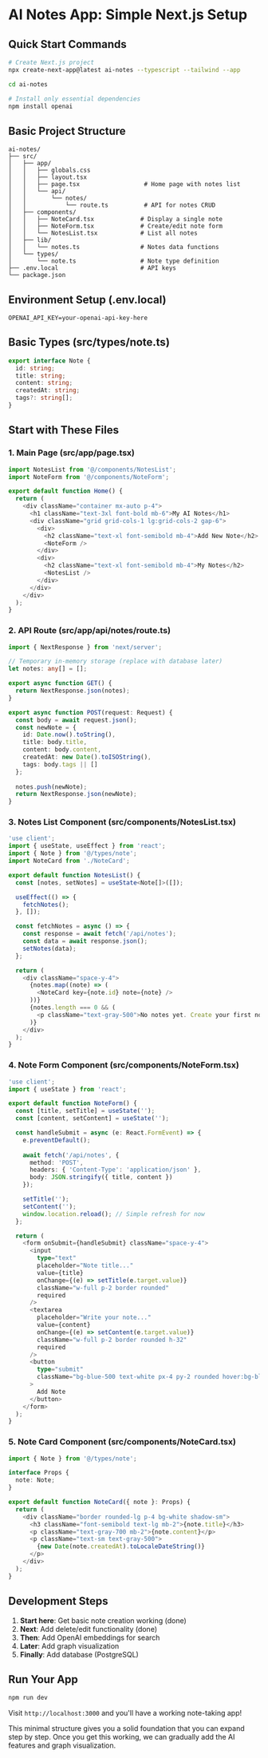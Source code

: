 # AI Notes App: Simple Next.js Setup

## Quick Start Commands

```bash
# Create Next.js project
npx create-next-app@latest ai-notes --typescript --tailwind --app

cd ai-notes

# Install only essential dependencies
npm install openai
```

## Basic Project Structure

```
ai-notes/
├── src/
│   ├── app/
│   │   ├── globals.css
│   │   ├── layout.tsx
│   │   ├── page.tsx                  # Home page with notes list
│   │   └── api/
│   │       └── notes/
│   │           └── route.ts          # API for notes CRUD
│   ├── components/
│   │   ├── NoteCard.tsx             # Display a single note
│   │   ├── NoteForm.tsx             # Create/edit note form
│   │   └── NotesList.tsx            # List all notes
│   ├── lib/
│   │   └── notes.ts                 # Notes data functions
│   └── types/
│       └── note.ts                  # Note type definition
├── .env.local                       # API keys
└── package.json
```

## Environment Setup (.env.local)

```env
OPENAI_API_KEY=your-openai-api-key-here
```

## Basic Types (src/types/note.ts)

```typescript
export interface Note {
  id: string;
  title: string;
  content: string;
  createdAt: string;
  tags?: string[];
}
```

## Start with These Files

### 1. Main Page (src/app/page.tsx)
```typescript
import NotesList from '@/components/NotesList';
import NoteForm from '@/components/NoteForm';

export default function Home() {
  return (
    <div className="container mx-auto p-4">
      <h1 className="text-3xl font-bold mb-6">My AI Notes</h1>
      <div className="grid grid-cols-1 lg:grid-cols-2 gap-6">
        <div>
          <h2 className="text-xl font-semibold mb-4">Add New Note</h2>
          <NoteForm />
        </div>
        <div>
          <h2 className="text-xl font-semibold mb-4">My Notes</h2>
          <NotesList />
        </div>
      </div>
    </div>
  );
}
```

### 2. API Route (src/app/api/notes/route.ts)
```typescript
import { NextResponse } from 'next/server';

// Temporary in-memory storage (replace with database later)
let notes: any[] = [];

export async function GET() {
  return NextResponse.json(notes);
}

export async function POST(request: Request) {
  const body = await request.json();
  const newNote = {
    id: Date.now().toString(),
    title: body.title,
    content: body.content,
    createdAt: new Date().toISOString(),
    tags: body.tags || []
  };
  
  notes.push(newNote);
  return NextResponse.json(newNote);
}
```

### 3. Notes List Component (src/components/NotesList.tsx)
```typescript
'use client';
import { useState, useEffect } from 'react';
import { Note } from '@/types/note';
import NoteCard from './NoteCard';

export default function NotesList() {
  const [notes, setNotes] = useState<Note[]>([]);

  useEffect(() => {
    fetchNotes();
  }, []);

  const fetchNotes = async () => {
    const response = await fetch('/api/notes');
    const data = await response.json();
    setNotes(data);
  };

  return (
    <div className="space-y-4">
      {notes.map((note) => (
        <NoteCard key={note.id} note={note} />
      ))}
      {notes.length === 0 && (
        <p className="text-gray-500">No notes yet. Create your first note!</p>
      )}
    </div>
  );
}
```

### 4. Note Form Component (src/components/NoteForm.tsx)
```typescript
'use client';
import { useState } from 'react';

export default function NoteForm() {
  const [title, setTitle] = useState('');
  const [content, setContent] = useState('');

  const handleSubmit = async (e: React.FormEvent) => {
    e.preventDefault();
    
    await fetch('/api/notes', {
      method: 'POST',
      headers: { 'Content-Type': 'application/json' },
      body: JSON.stringify({ title, content })
    });

    setTitle('');
    setContent('');
    window.location.reload(); // Simple refresh for now
  };

  return (
    <form onSubmit={handleSubmit} className="space-y-4">
      <input
        type="text"
        placeholder="Note title..."
        value={title}
        onChange={(e) => setTitle(e.target.value)}
        className="w-full p-2 border rounded"
        required
      />
      <textarea
        placeholder="Write your note..."
        value={content}
        onChange={(e) => setContent(e.target.value)}
        className="w-full p-2 border rounded h-32"
        required
      />
      <button
        type="submit"
        className="bg-blue-500 text-white px-4 py-2 rounded hover:bg-blue-600"
      >
        Add Note
      </button>
    </form>
  );
}
```

### 5. Note Card Component (src/components/NoteCard.tsx)
```typescript
import { Note } from '@/types/note';

interface Props {
  note: Note;
}

export default function NoteCard({ note }: Props) {
  return (
    <div className="border rounded-lg p-4 bg-white shadow-sm">
      <h3 className="font-semibold text-lg mb-2">{note.title}</h3>
      <p className="text-gray-700 mb-2">{note.content}</p>
      <p className="text-sm text-gray-500">
        {new Date(note.createdAt).toLocaleDateString()}
      </p>
    </div>
  );
}
```

## Development Steps

1. **Start here**: Get basic note creation working (done)
2. **Next**: Add delete/edit functionality  (done)
3. **Then**: Add OpenAI embeddings for search
4. **Later**: Add graph visualization
5. **Finally**: Add database (PostgreSQL)

## Run Your App

```bash
npm run dev
```

Visit `http://localhost:3000` and you'll have a working note-taking app!

This minimal structure gives you a solid foundation that you can expand step by step. Once you get this working, we can gradually add the AI features and graph visualization.